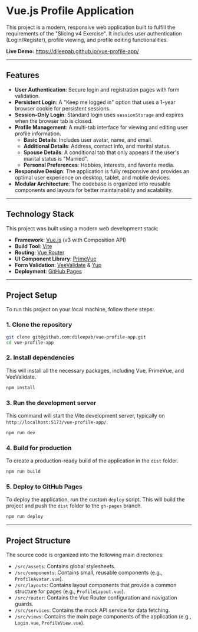 # Vue.js Profile Application

This project is a modern, responsive web application built to fulfill the requirements of the "Slicing v4 Exercise". It includes user authentication (Login/Register), profile viewing, and profile editing functionalities.

**Live Demo:** <https://dileepab.github.io/vue-profile-app/>

---

## Features

* **User Authentication**: Secure login and registration pages with form validation.
* **Persistent Login**: A "Keep me logged in" option that uses a 1-year browser cookie for persistent sessions.
* **Session-Only Login**: Standard login uses `sessionStorage` and expires when the browser tab is closed.
* **Profile Management**: A multi-tab interface for viewing and editing user profile information.
    * **Basic Details**: Includes user avatar, name, and email.
    * **Additional Details**: Address, contact info, and marital status.
    * **Spouse Details**: A conditional tab that only appears if the user's marital status is "Married".
    * **Personal Preferences**: Hobbies, interests, and favorite media.
* **Responsive Design**: The application is fully responsive and provides an optimal user experience on desktop, tablet, and mobile devices.
* **Modular Architecture**: The codebase is organized into reusable components and layouts for better maintainability and scalability.

---

## Technology Stack

This project was built using a modern web development stack:

* **Framework**: [Vue.js](https://vuejs.org/) (v3 with Composition API)
* **Build Tool**: [Vite](https://vitejs.dev/)
* **Routing**: [Vue Router](https://router.vuejs.org/)
* **UI Component Library**: [PrimeVue](https://primevue.org/)
* **Form Validation**: [VeeValidate](https://vee-validate.logaretm.com/v4/) & [Yup](https://github.com/jquense/yup)
* **Deployment**: [GitHub Pages](https://pages.github.com/)

---

## Project Setup

To run this project on your local machine, follow these steps:

### 1. Clone the repository

```bash
git clone git@github.com:dileepab/vue-profile-app.git
cd vue-profile-app
```

### 2. Install dependencies

This will install all the necessary packages, including Vue, PrimeVue, and VeeValidate.

```bash
npm install
```

### 3. Run the development server

This command will start the Vite development server, typically on `http://localhost:5173/vue-profile-app/`.

```bash
npm run dev
```

### 4. Build for production

To create a production-ready build of the application in the `dist` folder.

```bash
npm run build
```

### 5. Deploy to GitHub Pages

To deploy the application, run the custom `deploy` script. This will build the project and push the `dist` folder to the `gh-pages` branch.

```bash
npm run deploy
```

---

## Project Structure

The source code is organized into the following main directories:

* `/src/assets`: Contains global stylesheets.
* `/src/components`: Contains small, reusable components (e.g., `ProfileAvatar.vue`).
* `/src/layouts`: Contains layout components that provide a common structure for pages (e.g., `ProfileLayout.vue`).
* `/src/router`: Contains the Vue Router configuration and navigation guards.
* `/src/services`: Contains the mock API service for data fetching.
* `/src/views`: Contains the main page components of the application (e.g., `Login.vue`, `ProfileView.vue`).
